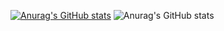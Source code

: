 [![Anurag's GitHub stats](https://github-readme-stats.vercel.app/api?username=Shulu-Chen)](https://github.com/Shulu-Chen)
![Anurag's GitHub stats](https://github-readme-stats.vercel.app/api?username=Shulu-Chen&count_private=true)
